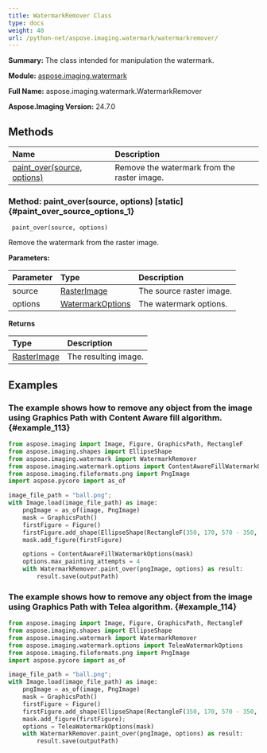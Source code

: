 ```yaml
---
title: WatermarkRemover Class
type: docs
weight: 40
url: /python-net/aspose.imaging.watermark/watermarkremover/
---
```


**Summary:** The class intended for manipulation the watermark.

**Module:** [aspose.imaging.watermark](/imaging/python-net/aspose.imaging.watermark/)

**Full Name:** aspose.imaging.watermark.WatermarkRemover

**Aspose.Imaging Version:** 24.7.0

## **Methods**
| **Name** | **Description** |
| :- | :- |
| [paint_over(source, options)](#paint_over_source_options_1) | Remove the watermark from the raster image. |


### Method: paint_over(source, options)  [static] {#paint_over_source_options_1}


```
 paint_over(source, options) 
```

Remove the watermark from the raster image.

**Parameters:**

| Parameter | Type | Description |
| :- | :- | :- |
| source | [RasterImage](/imaging/python-net/aspose.imaging/rasterimage) | The source raster image. |
| options | [WatermarkOptions](/imaging/python-net/aspose.imaging.watermark.options/watermarkoptions/) | The watermark options. |

**Returns**

| Type | Description |
| :- | :- |
| [RasterImage](/imaging/python-net/aspose.imaging/rasterimage) | The resulting image. |


## **Examples**
### The example shows how to remove any object from the image using Graphics Path with Content Aware fill algorithm. {#example_113}
``` python
from aspose.imaging import Image, Figure, GraphicsPath, RectangleF
from aspose.imaging.shapes import EllipseShape
from aspose.imaging.watermark import WatermarkRemover
from aspose.imaging.watermark.options import ContentAwareFillWatermarkOptions
from aspose.imaging.fileformats.png import PngImage
import aspose.pycore import as_of

image_file_path = "ball.png"; 
with Image.load(image_file_path) as image:
	pngImage = as_of(image, PngImage)
	mask = GraphicsPath()
	firstFigure = Figure()
	firstFigure.add_shape(EllipseShape(RectangleF(350, 170, 570 - 350, 400 - 170)))
	mask.add_figure(firstFigure)

	options = ContentAwareFillWatermarkOptions(mask)
	options.max_painting_attempts = 4
	with WatermarkRemover.paint_over(pngImage, options) as result:
		result.save(outputPath)


```

### The example shows how to remove any object from the image using Graphics Path with Telea algorithm. {#example_114}
``` python
from aspose.imaging import Image, Figure, GraphicsPath, RectangleF
from aspose.imaging.shapes import EllipseShape
from aspose.imaging.watermark import WatermarkRemover
from aspose.imaging.watermark.options import TeleaWatermarkOptions
from aspose.imaging.fileformats.png import PngImage
import aspose.pycore import as_of

image_file_path = "ball.png"; 
with Image.load(image_file_path) as image:
	pngImage = as_of(image, PngImage)
	mask = GraphicsPath()
	firstFigure = Figure()
	firstFigure.add_shape(EllipseShape(RectangleF(350, 170, 570 - 350, 400 - 170)))
	mask.add_figure(firstFigure);
	options = TeleaWatermarkOptions(mask)
	with WatermarkRemover.paint_over(pngImage, options) as result:
		result.save(outputPath)


```

